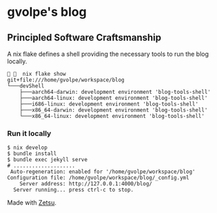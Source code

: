 # gvolpe's blog

## Principled Software Craftsmanship

A nix flake defines a shell providing the necessary tools to run the blog locally.

```console
   nix flake show
git+file:///home/gvolpe/workspace/blog
└───devShell
    ├───aarch64-darwin: development environment 'blog-tools-shell'
    ├───aarch64-linux: development environment 'blog-tools-shell'
    ├───i686-linux: development environment 'blog-tools-shell'
    ├───x86_64-darwin: development environment 'blog-tools-shell'
    └───x86_64-linux: development environment 'blog-tools-shell'
```

### Run it locally

```console
$ nix develop
$ bundle install
$ bundle exec jekyll serve
# ....................
 Auto-regeneration: enabled for '/home/gvolpe/workspace/blog'
Configuration file: /home/gvolpe/workspace/blog/_config.yml
    Server address: http://127.0.0.1:4000/blog/
  Server running... press ctrl-c to stop.
```

Made with [Zetsu](https://github.com/nandomoreirame/zetsu).
